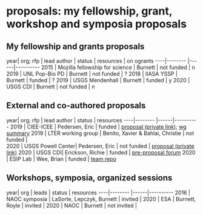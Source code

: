 # proposals: my fellowship, grant, workshop and symposia proposals

## My fellowship and grants proposals
year| org; rfp | lead author | status | resources | on ogrants
----|-------- |------|----------
2015 | Mozilla fellowship for science | Burnett | not funded | n
2019 | UNL Pop-Bio PD | Burnett |  not funded | ?
2018 | IIASA YSSP | Burnett |  funded | ?
2019 | USGS Mendenhall | Burnett |  funded | y
2020 | USGS CDI | Burnett | not funded | n


## External and co-authored proposals
year| org; rfp | lead author | status | resources
----|-------- |------|----------
2019 | CIEE-ICEE | Pedersen, Eric | funded | [proposal (private link)](https://github.com/regime-shifts/working-group-info); [wg summary](https://www.ciee-icee.ca/synthesis.html)
2019 | LTER working group | Benito, Xavier & Bahlai, Christie | not funded |  
2020 | USGS Powell Center|  Pedersen, Eric | not funded | [proposal (private link)](https://github.com/regime-shifts/working-group-info)
2020 | USGS CDI|  Erickson, Richie | funded | [pre-proposal forum](https://my.usgs.gov/confluence/display/cdi/Using+Jupyter+Notebooks+to+tell+data+stories+and+create+reproducible+workflows)
2020 | ESIP Lab | Wee, Brian | funded  | [team repo](https://github.com/USAvian/esiplab2020-neo4j)

## Workshops, symposia, organized sessions

year| org | leads | status | resources
----|-------- |------|----------
2016 | NAOC symposia | LaSorte, Lepczyk, Burnett | invited | 
2020 | ESA | Burnett, Royle |  invited | 
2020 | NAOC | Burnett | not invited | 

